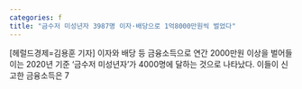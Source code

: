 ```yaml
---
categories: f
title: "금수저 미성년자 3987명 이자·배당으로 1억8000만원씩 벌었다"
---
```

[헤럴드경제=김용훈 기자] 이자와 배당 등 금융소득으로 연간 2000만원 이상을 벌어들이는 2020년 기준 &lsquo;금수저 미성년자&rsquo;가 4000명에 달하는 것으로 나타났다. 이들이 신고한 금융소득은 7